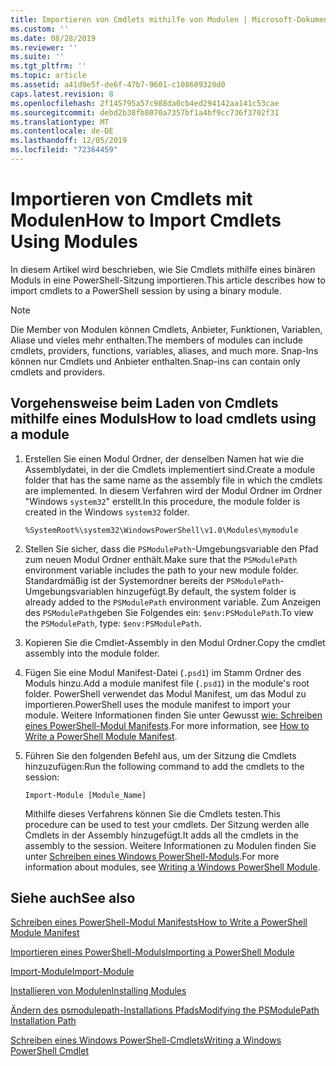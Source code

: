```yaml
---
title: Importieren von Cmdlets mithilfe von Modulen | Microsoft-Dokumentation
ms.custom: ''
ms.date: 08/28/2019
ms.reviewer: ''
ms.suite: ''
ms.tgt_pltfrm: ''
ms.topic: article
ms.assetid: a41d9e5f-de6f-47b7-9601-c108609320d0
caps.latest.revision: 8
ms.openlocfilehash: 2f145795a57c988da0cb4ed294142aa141c53cae
ms.sourcegitcommit: debd2b38fb8070a7357bf1a4bf9cc736f3702f31
ms.translationtype: MT
ms.contentlocale: de-DE
ms.lasthandoff: 12/05/2019
ms.locfileid: "72364459"
---
```

# <a name="how-to-import-cmdlets-using-modules"></a><span data-ttu-id="0c383-102">Importieren von Cmdlets mit Modulen</span><span class="sxs-lookup"><span data-stu-id="0c383-102">How to Import Cmdlets Using Modules</span></span>

<span data-ttu-id="0c383-103">In diesem Artikel wird beschrieben, wie Sie Cmdlets mithilfe eines binären Moduls in eine PowerShell-Sitzung importieren.</span><span class="sxs-lookup"><span data-stu-id="0c383-103">This article describes how to import cmdlets to a PowerShell session by using a binary module.</span></span>

> [!NOTE]
> <span data-ttu-id="0c383-104">Die Member von Modulen können Cmdlets, Anbieter, Funktionen, Variablen, Aliase und vieles mehr enthalten.</span><span class="sxs-lookup"><span data-stu-id="0c383-104">The members of modules can include cmdlets, providers, functions, variables, aliases, and much more.</span></span> <span data-ttu-id="0c383-105">Snap-Ins können nur Cmdlets und Anbieter enthalten.</span><span class="sxs-lookup"><span data-stu-id="0c383-105">Snap-ins can contain only cmdlets and providers.</span></span>

## <a name="how-to-load-cmdlets-using-a-module"></a><span data-ttu-id="0c383-106">Vorgehensweise beim Laden von Cmdlets mithilfe eines Moduls</span><span class="sxs-lookup"><span data-stu-id="0c383-106">How to load cmdlets using a module</span></span>

1. <span data-ttu-id="0c383-107">Erstellen Sie einen Modul Ordner, der denselben Namen hat wie die Assemblydatei, in der die Cmdlets implementiert sind.</span><span class="sxs-lookup"><span data-stu-id="0c383-107">Create a module folder that has the same name as the assembly file in which the cmdlets are implemented.</span></span> <span data-ttu-id="0c383-108">In diesem Verfahren wird der Modul Ordner im Ordner "Windows `system32`" erstellt.</span><span class="sxs-lookup"><span data-stu-id="0c383-108">In this procedure, the module folder is created in the Windows `system32` folder.</span></span>

   `%SystemRoot%\system32\WindowsPowerShell\v1.0\Modules\mymodule`

1. <span data-ttu-id="0c383-109">Stellen Sie sicher, dass die `PSModulePath`-Umgebungsvariable den Pfad zum neuen Modul Ordner enthält.</span><span class="sxs-lookup"><span data-stu-id="0c383-109">Make sure that the `PSModulePath` environment variable includes the path to your new module folder.</span></span> <span data-ttu-id="0c383-110">Standardmäßig ist der Systemordner bereits der `PSModulePath`-Umgebungsvariablen hinzugefügt.</span><span class="sxs-lookup"><span data-stu-id="0c383-110">By default, the system folder is already added to the `PSModulePath` environment variable.</span></span> <span data-ttu-id="0c383-111">Zum Anzeigen des `PSModulePath`geben Sie Folgendes ein: `$env:PSModulePath`.</span><span class="sxs-lookup"><span data-stu-id="0c383-111">To view the `PSModulePath`, type: `$env:PSModulePath`.</span></span>

1. <span data-ttu-id="0c383-112">Kopieren Sie die Cmdlet-Assembly in den Modul Ordner.</span><span class="sxs-lookup"><span data-stu-id="0c383-112">Copy the cmdlet assembly into the module folder.</span></span>

1. <span data-ttu-id="0c383-113">Fügen Sie eine Modul Manifest-Datei (`.psd1`) im Stamm Ordner des Moduls hinzu.</span><span class="sxs-lookup"><span data-stu-id="0c383-113">Add a module manifest file (`.psd1`) in the module's root folder.</span></span> <span data-ttu-id="0c383-114">PowerShell verwendet das Modul Manifest, um das Modul zu importieren.</span><span class="sxs-lookup"><span data-stu-id="0c383-114">PowerShell uses the module manifest to import your module.</span></span> <span data-ttu-id="0c383-115">Weitere Informationen finden Sie unter Gewusst [wie: Schreiben eines PowerShell-Modul Manifests](../module/how-to-write-a-powershell-module-manifest.md).</span><span class="sxs-lookup"><span data-stu-id="0c383-115">For more information, see [How to Write a PowerShell Module Manifest](../module/how-to-write-a-powershell-module-manifest.md).</span></span>

1. <span data-ttu-id="0c383-116">Führen Sie den folgenden Befehl aus, um der Sitzung die Cmdlets hinzuzufügen:</span><span class="sxs-lookup"><span data-stu-id="0c383-116">Run the following command to add the cmdlets to the session:</span></span>

   `Import-Module [Module_Name]`

   <span data-ttu-id="0c383-117">Mithilfe dieses Verfahrens können Sie die Cmdlets testen.</span><span class="sxs-lookup"><span data-stu-id="0c383-117">This procedure can be used to test your cmdlets.</span></span> <span data-ttu-id="0c383-118">Der Sitzung werden alle Cmdlets in der Assembly hinzugefügt.</span><span class="sxs-lookup"><span data-stu-id="0c383-118">It adds all the cmdlets in the assembly to the session.</span></span> <span data-ttu-id="0c383-119">Weitere Informationen zu Modulen finden Sie unter [Schreiben eines Windows PowerShell-Moduls](../module/writing-a-windows-powershell-module.md).</span><span class="sxs-lookup"><span data-stu-id="0c383-119">For more information about modules, see [Writing a Windows PowerShell Module](../module/writing-a-windows-powershell-module.md).</span></span>

## <a name="see-also"></a><span data-ttu-id="0c383-120">Siehe auch</span><span class="sxs-lookup"><span data-stu-id="0c383-120">See also</span></span>

[<span data-ttu-id="0c383-121">Schreiben eines PowerShell-Modul Manifests</span><span class="sxs-lookup"><span data-stu-id="0c383-121">How to Write a PowerShell Module Manifest</span></span>](../module/how-to-write-a-powershell-module-manifest.md)

[<span data-ttu-id="0c383-122">Importieren eines PowerShell-Moduls</span><span class="sxs-lookup"><span data-stu-id="0c383-122">Importing a PowerShell Module</span></span>](../module/importing-a-powershell-module.md)

[<span data-ttu-id="0c383-123">Import-Module</span><span class="sxs-lookup"><span data-stu-id="0c383-123">Import-Module</span></span>](/powershell/module/Microsoft.PowerShell.Core/Import-Module)

[<span data-ttu-id="0c383-124">Installieren von Modulen</span><span class="sxs-lookup"><span data-stu-id="0c383-124">Installing Modules</span></span>](../module/installing-a-powershell-module.md)

[<span data-ttu-id="0c383-125">Ändern des psmodulepath-Installations Pfads</span><span class="sxs-lookup"><span data-stu-id="0c383-125">Modifying the PSModulePath Installation Path</span></span>](../module/modifying-the-psmodulepath-installation-path.md)

[<span data-ttu-id="0c383-126">Schreiben eines Windows PowerShell-Cmdlets</span><span class="sxs-lookup"><span data-stu-id="0c383-126">Writing a Windows PowerShell Cmdlet</span></span>](./writing-a-windows-powershell-cmdlet.md)
